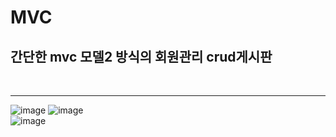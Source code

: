 # MVC

<h2>간단한 mvc 모델2 방식의 회원관리 crud게시판</h2><br>
<hr>

![image](https://user-images.githubusercontent.com/71121027/99234265-a87cde00-2837-11eb-82e5-aa5d96169fe8.png)
![image](https://user-images.githubusercontent.com/71121027/99234697-35279c00-2838-11eb-905b-e08deca8ab69.png)<br>
![image](https://user-images.githubusercontent.com/71121027/99234872-76b84700-2838-11eb-939f-96abb5395e53.png)



